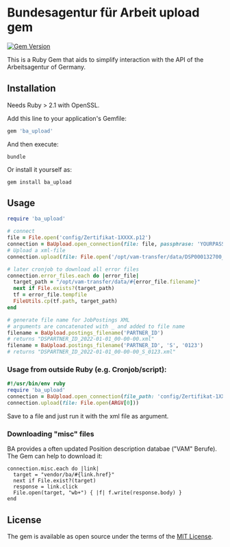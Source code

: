 # Bundesagentur für Arbeit upload gem

[![Gem Version](https://badge.fury.io/rb/ba_upload.svg)](https://badge.fury.io/rb/ba_upload)

This is a Ruby Gem that aids to simplify interaction with the API of the Arbeitsagentur of Germany.

## Installation

Needs Ruby > 2.1 with OpenSSL.

Add this line to your application's Gemfile:

```ruby
gem 'ba_upload'
```

And then execute:

```
bundle
```

Or install it yourself as:

```
gem install ba_upload
```

## Usage

```ruby
require 'ba_upload'

# connect
file = File.open('config/Zertifikat-1XXXX.p12')
connection = BaUpload.open_connection(file: file, passphrase: 'YOURPASSPHRASE')
# Upload a xml-file
connection.upload(file: File.open('/opt/vam-transfer/data/DSP000132700_2016-08-08_05-00-09.xml'))

# later cronjob to download all error files
connection.error_files.each do |error_file|
  target_path = "/opt/vam-transfer/data/#{error_file.filename}"
  next if File.exists?(target_path)
  tf = error_file.tempfile
  FileUtils.cp(tf.path, target_path)
end

# generate file name for JobPostings XML
# arguments are concatenated with _ and added to file name
filename = BaUpload.postings_filename('PARTNER_ID')
# returns "DSPARTNER_ID_2022-01-01_00-00-00.xml"
filename = BaUpload.postings_filename('PARTNER_ID', 'S', '0123')
# returns "DSPARTNER_ID_2022-01-01_00-00-00_S_0123.xml"

```

### Usage from outside Ruby (e.g. Cronjob/script):

```ruby
#!/usr/bin/env ruby
require 'ba_upload'
connection = BaUpload.open_connection(file_path: 'config/Zertifikat-1XXXX.p12', passphrase: 'YOURPASSPHRASE')
connection.upload(file: File.open(ARGV[0]))
```

Save to a file and just run it with the xml file as argument.

### Downloading "misc" files

BA provides a often updated Position description databae ("VAM" Berufe). The Gem can help to download it:

```
connection.misc.each do |link|
  target = "vendor/ba/#{link.href}"
  next if File.exist?(target)
  response = link.click
  File.open(target, "wb+") { |f| f.write(response.body) }
end
```

## License

The gem is available as open source under the terms of the [MIT License](http://opensource.org/licenses/MIT).
